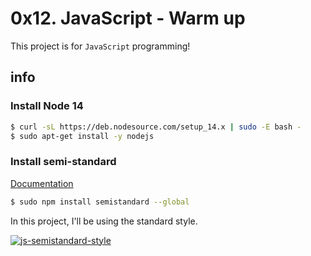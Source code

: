 # 0x12. JavaScript - Warm up

This project is for `JavaScript` programming!

## info

### Install Node 14

```sh
$ curl -sL https://deb.nodesource.com/setup_14.x | sudo -E bash -
$ sudo apt-get install -y nodejs
```

### Install semi-standard

[Documentation](https://github.com/standard/semistandard)

```sh
$ sudo npm install semistandard --global
```

In this project, I'll be using the standard style.

[![js-semistandard-style](https://raw.githubusercontent.com/standard/semistandard/master/badge.svg)](https://github.com/standard/semistandard)
